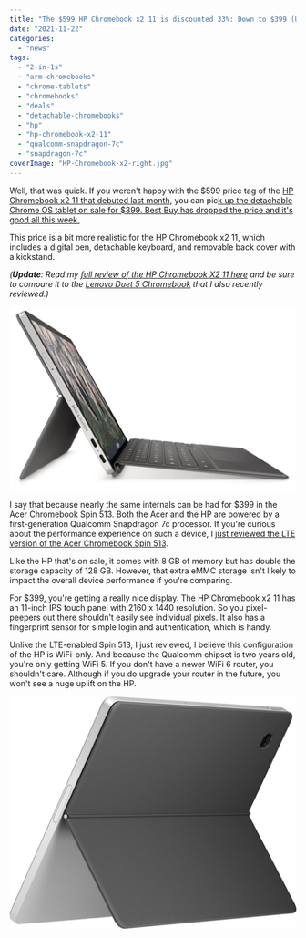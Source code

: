 ```yaml
---
title: "The $599 HP Chromebook x2 11 is discounted 33%: Down to $399 (Updated)"
date: "2021-11-22"
categories: 
  - "news"
tags: 
  - "2-in-1s"
  - "arm-chromebooks"
  - "chrome-tablets"
  - "chromebooks"
  - "deals"
  - "detachable-chromebooks"
  - "hp"
  - "hp-chromebook-x2-11"
  - "qualcomm-snapdragon-7c"
  - "snapdragon-7c"
coverImage: "HP-Chromebook-x2-right.jpg"
---
```


Well, that was quick. If you weren't happy with the $599 price tag of the [HP Chromebook x2 11 that debuted last month](https://www.aboutchromebooks.com/news/hp-chromebook-x2-11-detachable-lte-chrome-os-tablet-and-hp-chromebase-21-5-debut/), you can pic[k up the detachable Chrome OS tablet on sale for $399. Best Buy has dropped the price and it's good all this week.](https://www.bestbuy.com/site/hp-11-touch-screen-chromebook-qualcomm-snapdragon-8gb-memory-64gb-emmc-natural-silver-shade-gray/6471017.p?skuId=6471017)

This price is a bit more realistic for the HP Chromebook x2 11, which includes a digital pen, detachable keyboard, and removable back cover with a kickstand.

_(**Update**: Read my [full review of the HP Chromebook X2 11 here](https://www.aboutchromebooks.com/news/hp-chromebook-x2-11-review-a-good-value-when-on-sale/) and be sure to compare it to the [Lenovo Duet 5 Chromebook](https://www.aboutchromebooks.com/news/lenovo-duet-5-chromebook-review-a-better-laptop-than-tablet-but-great-for-the-money/) that I also recently reviewed.)_

![HP Chromebook x2 11 discount sale](images/HP-Chromebook-x2-left-1024x655.jpg)

I say that because nearly the same internals can be had for $399 in the Acer Chromebook Spin 513. Both the Acer and the HP are powered by a first-generation Qualcomm Snapdragon 7c processor. If you're curious about the performance experience on such a device, I [just reviewed the LTE version of the Acer Chromebook Spin 513](https://www.aboutchromebooks.com/news/acer-chromebook-spin-513-lte-review-a-lot-to-pay-for-that-mobile-broadband/).

Like the HP that's on sale, it comes with 8 GB of memory but has double the storage capacity of 128 GB. However, that extra eMMC storage isn't likely to impact the overall device performance if you're comparing.

For $399, you're getting a really nice display. The HP Chromebook x2 11 has an 11-inch IPS touch panel with 2160 x 1440 resolution. So you pixel-peepers out there shouldn't easily see individual pixels. It also has a fingerprint sensor for simple login and authentication, which is handy.

Unlike the LTE-enabled Spin 513, I just reviewed, I believe this configuration of the HP is WiFi-only. And because the Qualcomm chipset is two years old, you're only getting WiFi 5. If you don't have a newer WiFi 6 router, you shouldn't care. Although if you do upgrade your router in the future, you won't see a huge uplift on the HP.

![HP Chromebook x2 11 discount sale](images/HP-Chromebook-x2-11-back-1024x829.jpg)
